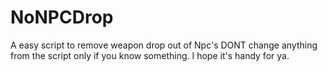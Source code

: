 # NoNPCDrop
A easy script to remove weapon drop out of Npc's
DONT change anything from the script only if you know something.
I hope it's handy for ya.
